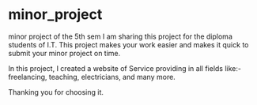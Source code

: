 # minor_project
minor project of the 5th sem
I am sharing this project for the diploma students of I.T. This project makes your work easier and makes it quick to submit your minor project on time.

In this project, I created a website of Service providing in all fields like:- freelancing, teaching, electricians, and many more. 

Thanking you for choosing it.
